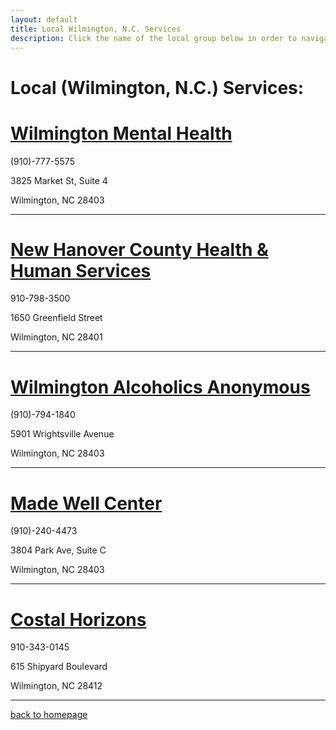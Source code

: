 ```yaml
---
layout: default
title: Local Wilmington, N.C. Services
description: Click the name of the local group below in order to navigate to their official website.
---
```


# Local (Wilmington, N.C.) Services:

# [Wilmington Mental Health](https://wilmingtonmentalhealth.com/)
(910)-777-5575

3825 Market St, Suite 4

Wilmington, NC 28403

* * *


# [New Hanover County Health & Human Services](https://health.nhcgov.com/472/Mental-Health-Resources)
910-798-3500

1650 Greenfield Street

Wilmington, NC 28401

* * *


# [Wilmington Alcoholics Anonymous](https://wilmingtonaa.us/)
(910)-794-1840

5901 Wrightsville Avenue

Wilmington, NC 28403

* * *


# [Made Well Center](https://madewellcenter.org/)
(910)-240-4473

3804 Park Ave, Suite C

Wilmington, NC 28403

* * *


# [Costal Horizons](https://coastalhorizons.org/)
910-343-0145

615 Shipyard Boulevard

Wilmington, NC 28412

* * *



[back to homepage](./)
